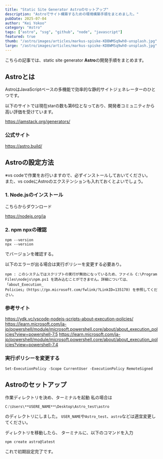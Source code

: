 ```yaml
---
title: "Static Site Generator Astroのセットアップ"
description: "Astroでサイト構築するための環境構築手順をまとめました。"
pubDate: 2025-07-04
author: "Kei Yokoo"
category: "Astro"
tags: ["astro", "ssg", "github", "node", "javascript"]
featured: true
thumb: "/astro/images/articles/markus-spiske-KDBWMSq9wh0-unsplash.jpg"
large: "/astro/images/articles/markus-spiske-KDBWMSq9wh0-unsplash.jpg"
---
```


こちらの記事では、static site generator **Astro**の開発手順をまとめます。


## Astroとは
AstroはJavaScriptベースの多機能で効率的な静的サイトジェネレーターのひとつです。

以下のサイトでは現在starの数も第6位となっており、開発者コミュニティから高い評価を受けています。

https://jamstack.org/generators/


### 公式サイト
https://astro.build/


## Astroの設定方法
※vs codeで作業をお行いますので、必ずインストールしておいてください。\
また、vs codeにAstroのエクステンションも入れておくとよいでしょう。


### 1. Node.jsのインストール
こちらからダウンロード

https://nodejs.org/ja



### 2. npm npxの確認

```
npm --version
npx --version
```

でバージョンを確認する。

以下のエラーが出る場合は実行ポリシーを変更する必要あり。

```
npm : このシステムではスクリプトの実行が無効になっているため、ファイル C:\Program Files\nodejs\npm.ps1 を読み込むことができません。詳細については、「about_Execution_
Policies」(https://go.microsoft.com/fwlink/?LinkID=135170) を参照してください。
```

### 参考サイト
https://ydk.vc/vscode-nodejs-scripts-about-execution-policies/
https://learn.microsoft.com/ja-jp/powershell/module/microsoft.powershell.core/about/about_execution_policies?view=powershell-7.5
https://learn.microsoft.com/ja-jp/powershell/module/microsoft.powershell.core/about/about_execution_policies?view=powershell-7.4

### 実行ポリシーを変更する

```
Set-ExecutionPolicy -Scope CurrentUser -ExecutionPolicy RemoteSigned
```


## Astroのセットアップ
作業ディレクトリを決め、ターミナルを起動
私の場合は

```
C:\Users\**USERE_NAME**\Desktop\Astro_test\astro
```
のディレクトリにしました。
`USER_NAME`や`Astro_test`、`astro`などは適宜変更してください。

ディレクトリを移動したら、
ターミナルに、以下のコマンドを入力

```
npm create astro@latest
```

これで初期設定完了です。

